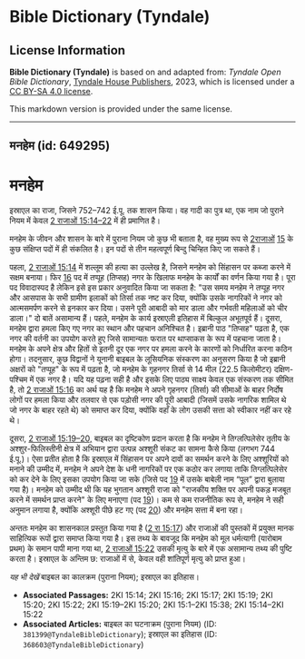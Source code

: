 # Bible Dictionary (Tyndale)

## License Information

**Bible Dictionary (Tyndale)** is based on and adapted from: _Tyndale Open Bible Dictionary_, [Tyndale House Publishers](https://tyndaleopenresources.com/), 2023, which is licensed under a [CC BY-SA 4.0 license](https://creativecommons.org/licenses/by-sa/4.0/legalcode.en).

This markdown version is provided under the same license.



--------------------------------

## मनहेम (id: 649295)

मनहेम
=====

इस्राएल का राजा, जिसने 752–742 ई.पू. तक शासन किया। वह गादी का पुत्र था, एक नाम जो पुराने नियम में केवल [2 राजाओं 15:14–22](https://ref.ly/2Kgs15:14-2Kgs15:22) में ही प्रमाणित है।

मनहेम के जीवन और शासन के बारे में पुराना नियम जो कुछ भी बताता है, वह मुख्य रूप से [2](https://ref.ly/2Kgs15:1-2Kgs15:38)[राजाओं](https://ref.ly/2Kgs15:14) [15](https://ref.ly/2Kgs15:1-2Kgs15:38) के कुछ संक्षिप्त पदों में ही संकलित है। इन पदों से तीन महत्वपूर्ण बिन्दु चिन्हित किए जा सकते हैं।

पहला, [2 राजाओं 15:14](https://ref.ly/2Kgs15:14) में शल्लूम की हत्या का उल्लेख है, जिसने मनहेम को सिंहासन पर कब्जा करने में सक्षम बनाया। फिर [16](https://ref.ly/2Kgs15:16) पद में तप्पूह (तिप्सह) नगर के खिलाफ मनहेम के कार्यों का वर्णन किया गया है। पूरा पद विवादास्पद है लेकिन इसे इस प्रकार अनुवादित किया जा सकता है: "उस समय मनहेम ने तप्पूह नगर और आसपास के सभी ग्रामीण इलाकों को तिर्सा तक नष्ट कर दिया, क्योंकि उसके नागरिकों ने नगर को आत्मसमर्पण करने से इनकार कर दिया। उसने पूरी आबादी को मार डाला और गर्भवती महिलाओं को चीर डाला।" दो बातें असामान्य हैं। पहले, मनहेम के कार्य इस्राएली इतिहास में बिल्कुल अभूतपूर्व हैं। दूसरा, मनहेम द्वारा हमला किए गए नगर का स्थान और पहचान अनिश्चित है। इब्रानी पाठ "तिप्सह" पढ़ता है, एक नगर की वर्तनी का उपयोग करते हुए जिसे सामान्यतः फरात पर थाप्साकस के रूप में पहचाना जाता है। मनहेम के अपने क्षेत्र और हितों से इतनी दूर एक नगर पर हमला करने के कारणों को निर्धारित करना कठिन होगा। तदनुसार, कुछ विद्वानों ने यूनानी बाइबल के लूसियनिक संस्करण का अनुसरण किया है जो इब्रानी अक्षरों को "तप्पूह" के रूप में पढ़ता है, जो मनहेम के गृहनगर तिर्सा से 14 मील (22\.5 किलोमीटर) दक्षिण\-पश्चिम में एक नगर है। यदि यह पढ़ना सही है और इसके लिए पाठ्य साक्ष्य केवल एक संस्करण तक सीमित है, तो [2 राजाओं 15:16](https://ref.ly/2Kgs15:16) का अर्थ यह है कि मनहेम ने अपने गृहनगर (तिर्सा) की सीमाओं के बाहर निर्दोष लोगों पर हमला किया और तलवार से एक पड़ोसी नगर की पूरी आबादी (जिसमें उसके नागरिक शामिल थे जो नगर के बाहर रहते थे) को समाप्त कर दिया, क्योंकि वहाँ के लोग उसकी सत्ता को स्वीकार नहीं कर रहे थे।

दूसरा, [2 राजाओं 15:19–20,](https://ref.ly/2Kgs15:19-2Kgs15:20) बाइबल का दृष्टिकोण प्रदान करता है कि मनहेम ने तिग्लत्पिलेसेर तृतीय के अश्शुर\-फिलिस्तीनी क्षेत्र में अभियान द्वारा उत्पन्न अश्शूरी संकट का सामना कैसे किया (लगभग 744 ई.पू.)। ऐसा प्रतीत होता है कि इस्राएल में सिंहासन पर अपने दावों का समर्थन करने के लिए अश्शूरियों को मनाने की उम्मीद में, मनहेम ने अपने देश के धनी नागरिकों पर एक कठोर कर लगाया ताकि तिग्लत्पिलेसेर को कर देने के लिए इसका उपयोग किया जा सके (जिसे पद [19](https://ref.ly/2Kgs15:19) में उसके बाबेली नाम “पूल” द्वारा बुलाया गया है)। मनहेम को उम्मीद थी कि यह भुगतान अश्शूरी राजा को "राजकीय शक्ति पर अपनी पकड़ मजबूत करने में समर्थन प्राप्त करने" के लिए मनाएगा (पद [19](https://ref.ly/2Kgs15:19))। कम से कम राजनीतिक रूप से, मनहेम ने सही अनुमान लगाया है, क्योंकि अश्शूरी पीछे हट गए (पद [20](https://ref.ly/2Kgs15:20)) और मनहेम सत्ता में बना रहा।

अन्ततः मनहेम का शासनकाल प्रस्तुत किया गया है ([2 रा 15:17](https://ref.ly/2Kgs15:17)) और राजाओं की पुस्तकों में प्रयुक्त मानक साहित्यिक रूपों द्वारा समाप्त किया गया है। इस तथ्य के बावजूद कि मनहेम को मूल धर्मत्यागी (यारोबाम प्रथम) के समान पापी माना गया था, [2 राजाओं 15:22](https://ref.ly/2Kgs15:22) उसकी मृत्यु के बारे में एक असामान्य तथ्य की पुष्टि करता है। इस्राएल के अन्तिम छ: राजाओं में से, केवल वही शांतिपूर्ण मृत्यु को प्राप्त हुआ।

*यह भी देखें* बाइबल का कालक्रम (पुराना नियम); इस्राएल का इतिहास।

* **Associated Passages:** 2KI 15:14; 2KI 15:16; 2KI 15:17; 2KI 15:19; 2KI 15:20; 2KI 15:22; 2KI 15:19–2KI 15:20; 2KI 15:1–2KI 15:38; 2KI 15:14–2KI 15:22
* **Associated Articles:** बाइबल का घटनाक्रम (पुराना नियम) (ID: `381399@TyndaleBibleDictionary`); इस्राएल का इतिहास  (ID: `368603@TyndaleBibleDictionary`)

